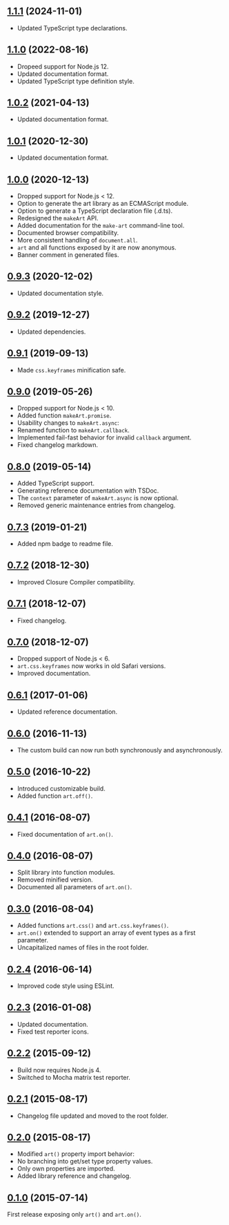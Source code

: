 <a name="1.1.1"></a>
## [1.1.1](https://github.com/fasttime/art/releases/tag/1.1.1) (2024-11-01)

* Updated TypeScript type declarations.

<a name="1.1.0"></a>
## [1.1.0](https://github.com/fasttime/art/releases/tag/1.1.0) (2022-08-16)

* Dropeed support for Node.js 12.
* Updated documentation format.
* Updated TypeScript type definition style.

<a name="1.0.2"></a>
## [1.0.2](https://github.com/fasttime/art/releases/tag/1.0.2) (2021-04-13)

* Updated documentation format.

<a name="1.0.1"></a>
## [1.0.1](https://github.com/fasttime/art/releases/tag/1.0.1) (2020-12-30)

* Updated documentation format.

<a name="1.0.0"></a>
## [1.0.0](https://github.com/fasttime/art/releases/tag/1.0.0) (2020-12-13)

* Dropped support for Node.js < 12.
* Option to generate the art library as an ECMAScript module.
* Option to generate a TypeScript declaration file (.d.ts).
* Redesigned the `makeArt` API.
* Added documentation for the `make-art` command-line tool.
* Documented browser compatibility.
* More consistent handling of `document.all`.
* `art` and all functions exposed by it are now anonymous.
* Banner comment in generated files.

<a name="0.9.3"></a>
## [0.9.3](https://github.com/fasttime/art/releases/tag/0.9.3) (2020-12-02)

* Updated documentation style.

<a name="0.9.2"></a>
## [0.9.2](https://github.com/fasttime/art/releases/tag/0.9.2) (2019-12-27)

* Updated dependencies.

<a name="0.9.1"></a>
## [0.9.1](https://github.com/fasttime/art/releases/tag/0.9.1) (2019-09-13)

* Made `css.keyframes` minification safe.

<a name="0.9.0"></a>
## [0.9.0](https://github.com/fasttime/art/releases/tag/0.9.0) (2019-05-26)

* Dropped support for Node.js < 10.
* Added function `makeArt.promise`.
* Usability changes to `makeArt.async`:
 * Renamed function to `makeArt.callback`.
 * Implemented fail-fast behavior for invalid `callback` argument.
* Fixed changelog markdown.

<a name="0.8.0"></a>
## [0.8.0](https://github.com/fasttime/art/releases/tag/0.8.0) (2019-05-14)

* Added TypeScript support.
* Generating reference documentation with TSDoc.
* The `context` parameter of `makeArt.async` is now optional.
* Removed generic maintenance entries from changelog.

<a name="0.7.3"></a>
## [0.7.3](https://github.com/fasttime/art/releases/tag/0.7.3) (2019-01-21)

* Added npm badge to readme file.

<a name="0.7.2"></a>
## [0.7.2](https://github.com/fasttime/art/releases/tag/0.7.2) (2018-12-30)

* Improved Closure Compiler compatibility.

<a name="0.7.1"></a>
## [0.7.1](https://github.com/fasttime/art/releases/tag/0.7.1) (2018-12-07)

* Fixed changelog.

<a name="0.7.0"></a>
## [0.7.0](https://github.com/fasttime/art/releases/tag/0.7.0) (2018-12-07)

* Dropped support of Node.js < 6.
* `art.css.keyframes` now works in old Safari versions.
* Improved documentation.

<a name="0.6.1"></a>
## [0.6.1](https://github.com/fasttime/art/releases/tag/0.6.1) (2017-01-06)

* Updated reference documentation.

<a name="0.6.0"></a>
## [0.6.0](https://github.com/fasttime/art/releases/tag/0.6.0) (2016-11-13)

* The custom build can now run both synchronously and asynchronously.

<a name="0.5.0"></a>
## [0.5.0](https://github.com/fasttime/art/releases/tag/0.5.0) (2016-10-22)

* Introduced customizable build.
* Added function `art.off()`.

<a name="0.4.1"></a>
## [0.4.1](https://github.com/fasttime/art/releases/tag/0.4.1) (2016-08-07)

* Fixed documentation of `art.on()`.

<a name="0.4.0"></a>
## [0.4.0](https://github.com/fasttime/art/releases/tag/0.4.0) (2016-08-07)

* Split library into function modules.
* Removed minified version.
* Documented all parameters of `art.on()`.

<a name="0.3.0"></a>
## [0.3.0](https://github.com/fasttime/art/releases/tag/0.3.0) (2016-08-04)

* Added functions `art.css()` and `art.css.keyframes()`.
* `art.on()` extended to support an array of event types as a first parameter.
* Uncapitalized names of files in the root folder.

<a name="0.2.4"></a>
## [0.2.4](https://github.com/fasttime/art/releases/tag/0.2.4) (2016-06-14)

* Improved code style using ESLint.

<a name="0.2.3"></a>
## [0.2.3](https://github.com/fasttime/art/releases/tag/0.2.3) (2016-01-08)

* Updated documentation.
* Fixed test reporter icons.

<a name="0.2.2"></a>
## [0.2.2](https://github.com/fasttime/art/releases/tag/0.2.2) (2015-09-12)

* Build now requires Node.js 4.
* Switched to Mocha matrix test reporter.

<a name="0.2.1"></a>
## [0.2.1](https://github.com/fasttime/art/releases/tag/0.2.1) (2015-08-17)

* Changelog file updated and moved to the root folder.

<a name="0.2.0"></a>
## [0.2.0](https://github.com/fasttime/art/releases/tag/0.2.0) (2015-08-17)

* Modified `art()` property import behavior:
 * No branching into get/set type property values.
 * Only own properties are imported.
* Added library reference and changelog.

<a name="0.1.0"></a>
## [0.1.0](https://github.com/fasttime/art/releases/tag/0.1.0) (2015-07-14)

First release exposing only `art()` and `art.on()`.
